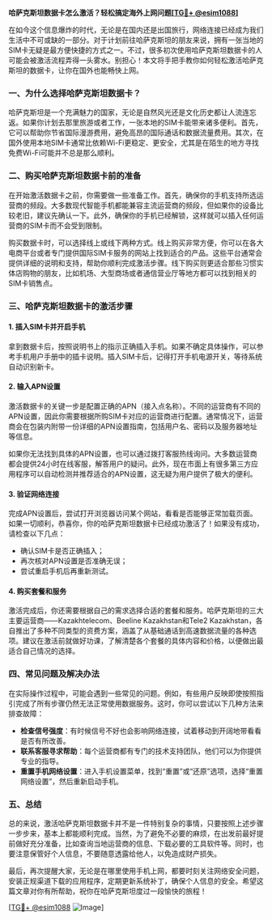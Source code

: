 **哈萨克斯坦数据卡怎么激活？轻松搞定海外上网问题[[TG💪+ @esim1088](https://t.me/s/esim1088)]**

在如今这个信息爆炸的时代，无论是在国内还是出国旅行，网络连接已经成为我们生活中不可或缺的一部分。对于计划前往哈萨克斯坦的朋友来说，拥有一张当地的SIM卡无疑是最方便快捷的方式之一。不过，很多初次使用哈萨克斯坦数据卡的人可能会被激活流程弄得一头雾水。别担心！本文将手把手教你如何轻松激活哈萨克斯坦的数据卡，让你在国外也能畅快上网。

### 一、为什么选择哈萨克斯坦数据卡？

哈萨克斯坦是一个充满魅力的国家，无论是自然风光还是文化历史都让人流连忘返。如果你计划去那里旅游或者工作，一张本地的SIM卡能带来诸多便利。首先，它可以帮助你节省国际漫游费用，避免高昂的国际通话和数据流量费用。其次，在国外使用本地SIM卡通常比依赖Wi-Fi更稳定、更安全，尤其是在陌生的地方寻找免费Wi-Fi可能并不总是那么顺利。

### 二、购买哈萨克斯坦数据卡前的准备

在开始激活数据卡之前，你需要做一些准备工作。首先，确保你的手机支持所选运营商的频段。大多数现代智能手机都能兼容主流运营商的频段，但如果你的设备比较老旧，建议先确认一下。此外，确保你的手机已经解锁，这样就可以插入任何运营商的SIM卡而不会受到限制。

购买数据卡时，可以选择线上或线下两种方式。线上购买非常方便，你可以在各大电商平台或者专门提供国际SIM卡服务的网站上找到适合的产品。这些平台通常会提供详细的说明和支持，帮助你顺利完成激活步骤。线下购买则更适合那些习惯实体店购物的朋友，比如机场、大型商场或者通信营业厅等地方都可以找到相关的SIM卡销售点。

### 三、哈萨克斯坦数据卡的激活步骤

#### 1. 插入SIM卡并开启手机

拿到数据卡后，按照说明书上的指示正确插入手机。如果不确定具体操作，可以参考手机用户手册中的插卡说明。插入SIM卡后，记得打开手机电源开关，等待系统自动识别新卡。

#### 2. 输入APN设置

激活数据卡的关键一步是配置正确的APN（接入点名称）。不同的运营商有不同的APN设置，因此你需要根据所购SIM卡对应的运营商进行配置。通常情况下，运营商会在包装内附带一份详细的APN设置指南，包括用户名、密码以及服务器地址等信息。

如果你无法找到具体的APN设置，也可以通过拨打客服热线询问。大多数运营商都会提供24小时在线客服，解答用户的疑问。此外，现在市面上有很多第三方应用程序可以自动检测并推荐适合的APN设置，这无疑为用户提供了极大的便利。

#### 3. 验证网络连接

完成APN设置后，尝试打开浏览器访问某个网站，看看是否能够正常加载页面。如果一切顺利，恭喜你，你的哈萨克斯坦数据卡已经成功激活了！如果没有成功，请检查以下几点：

- 确认SIM卡是否正确插入；
- 再次核对APN设置是否准确无误；
- 尝试重启手机后再重新测试。

#### 4. 购买套餐和服务

激活完成后，你还需要根据自己的需求选择合适的套餐和服务。哈萨克斯坦的三大主要运营商——Kazakhtelecom、Beeline Kazakhstan和Tele2 Kazakhstan，各自推出了多种不同类型的资费方案，涵盖了从基础通话到高速数据流量的各种选项。建议在激活前就做好功课，了解清楚各个套餐的具体内容和价格，以便做出最适合自己情况的选择。

### 四、常见问题及解决办法

在实际操作过程中，可能会遇到一些常见的问题。例如，有些用户反映即使按照指引完成了所有步骤仍然无法正常使用数据服务。这时，你可以尝试以下几种方法来排查故障：

- **检查信号强度**：有时候信号不好也会影响网络连接，试着移动到开阔地带看看是否有所改善。
- **联系客服寻求帮助**：每个运营商都有专门的技术支持团队，他们可以为你提供专业的指导。
- **重置手机网络设置**：进入手机设置菜单，找到“重置”或“还原”选项，选择“重置网络设置”，然后重新启动手机。

### 五、总结

总的来说，激活哈萨克斯坦数据卡并不是一件特别复杂的事情，只要按照上述步骤一步步来，基本上都能顺利完成。当然，为了避免不必要的麻烦，在出发前最好提前做好充分准备，比如查询当地运营商的信息、下载必要的工具软件等。同时，也要注意保管好个人信息，不要随意透露给他人，以免造成财产损失。

最后，再次提醒大家，无论是在哪里使用手机上网，都要时刻关注网络安全问题，安装正规渠道下载的应用程序，定期更新系统补丁，确保个人信息的安全。希望这篇文章对你有所帮助，祝你在哈萨克斯坦度过一段愉快的旅程！

[[TG💪+ @esim1088](https://t.me/s/esim1088) ![Image](https://i.postimg.cc/4NQfJmqS/Snipaste-2025-05-13-00-14-12.png)]